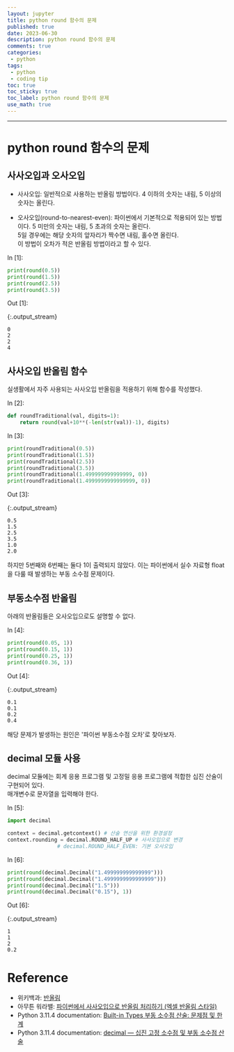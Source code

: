 ```yaml
---
layout: jupyter
title: python round 함수의 문제
published: true
date: 2023-06-30
description: python round 함수의 문제
comments: true
categories:
 - python
tags:
 - python
 - coding tip
toc: true
toc_sticky: true
toc_label: python round 함수의 문제
use_math: true
---
```

---
# python round 함수의 문제

## 사사오입과 오사오입

* 사사오입: 일반적으로 사용하는 반올림 방법이다. 4 이하의 숫자는 내림, 5 이상의 숫자는 올린다.

* 오사오입(round-to-nearest-even): 파이썬에서 기본적으로 적용되어 있는 방법이다. 5 미만의 숫자는 내림, 5 초과의 숫자는 올린다.  
5일 경우에는 해당 숫자의 앞자리가 짝수면 내림, 홀수면 올린다.  
이 방법이 오차가 적은 반올림 방법이라고 할 수 있다.

<div class="in_prompt">
In&nbsp;[1]:
</div>

<div class="input_area" markdown="1">

```python
print(round(0.5))
print(round(1.5))
print(round(2.5))
print(round(3.5))
```

</div>

<div class="output_prompt">
Out&nbsp;[1]:
</div>

{:.output_stream}

```
0
2
2
4

```

## 사사오입 반올림 함수

실생활에서 자주 사용되는 사사오입 반올림을 적용하기 위해 함수를 작성했다.

<div class="in_prompt">
In&nbsp;[2]:
</div>

<div class="input_area" markdown="1">

```python
def roundTraditional(val, digits=1):
    return round(val+10**(-len(str(val))-1), digits)
```

</div>

<div class="in_prompt">
In&nbsp;[3]:
</div>

<div class="input_area" markdown="1">

```python
print(roundTraditional(0.5))
print(roundTraditional(1.5))
print(roundTraditional(2.5))
print(roundTraditional(3.5))
print(roundTraditional(1.499999999999999, 0))
print(roundTraditional(1.4999999999999999, 0))
```

</div>

<div class="output_prompt">
Out&nbsp;[3]:
</div>

{:.output_stream}

```
0.5
1.5
2.5
3.5
1.0
2.0

```

하지만 5번째와 6번째는 둘다 1이 출력되지 않았다. 이는 파이썬에서 실수 자료형 float을 다룰 때 발생하는 부동 소수점 문제이다.

## 부동소수점 반올림

아래의 반올림들은 오사오입으로도 설명할 수 없다.

<div class="in_prompt">
In&nbsp;[4]:
</div>

<div class="input_area" markdown="1">

```python
print(round(0.05, 1))
print(round(0.15, 1))
print(round(0.25, 1))
print(round(0.36, 1))
```

</div>

<div class="output_prompt">
Out&nbsp;[4]:
</div>

{:.output_stream}

```
0.1
0.1
0.2
0.4

```

해당 문제가 발생하는 원인은 '파이썬 부동소수점 오차'로 찾아보자.

## decimal 모듈 사용

decimal 모듈에는 회계 응용 프로그램 및 고정밀 응용 프로그램에 적합한 십진 산술이 구현되어 있다.  
매개변수로 문자열을 입력해야 한다.

<div class="in_prompt">
In&nbsp;[5]:
</div>

<div class="input_area" markdown="1">

```python
import decimal

context = decimal.getcontext() # 산술 연산을 위한 환경설정
context.rounding = decimal.ROUND_HALF_UP # 사사오입으로 변경
                # decimal.ROUND_HALF_EVEN: 기본 오사오입
```

</div>

<div class="in_prompt">
In&nbsp;[6]:
</div>

<div class="input_area" markdown="1">

```python
print(round(decimal.Decimal("1.499999999999999")))
print(round(decimal.Decimal("1.4999999999999999")))
print(round(decimal.Decimal("1.5")))
print(round(decimal.Decimal("0.15"), 1))
```

</div>

<div class="output_prompt">
Out&nbsp;[6]:
</div>

{:.output_stream}

```
1
1
2
0.2

```

# Reference

* 위키백과: [반올림](https://ko.wikipedia.org/wiki/%EB%B0%98%EC%98%AC%EB%A6%BC)
* 아무튼 워라밸: [파이썬에서 사사오입으로 반올림 처리하기 (엑셀 반올림 스타일)](https://hleecaster.com/python-round/)
* Python 3.11.4 documentation: [Built-in Types 부동 소수점 산술: 문제점 및 한계](https://docs.python.org/ko/3/tutorial/floatingpoint.html)
* Python 3.11.4 documentation: [decimal — 십진 고정 소수점 및 부동 소수점 산술](https://docs.python.org/ko/3/library/decimal.html)
